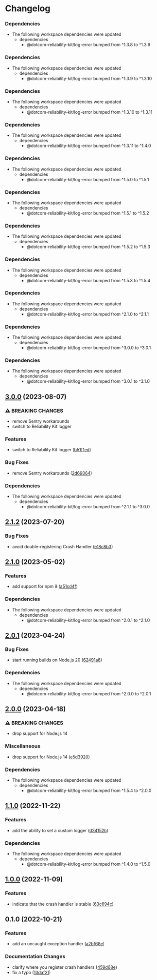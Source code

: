 # Changelog

### Dependencies

* The following workspace dependencies were updated
  * dependencies
    * @dotcom-reliability-kit/log-error bumped from ^1.3.8 to ^1.3.9

### Dependencies

* The following workspace dependencies were updated
  * dependencies
    * @dotcom-reliability-kit/log-error bumped from ^1.3.9 to ^1.3.10

### Dependencies

* The following workspace dependencies were updated
  * dependencies
    * @dotcom-reliability-kit/log-error bumped from ^1.3.10 to ^1.3.11

### Dependencies

* The following workspace dependencies were updated
  * dependencies
    * @dotcom-reliability-kit/log-error bumped from ^1.3.11 to ^1.4.0

### Dependencies

* The following workspace dependencies were updated
  * dependencies
    * @dotcom-reliability-kit/log-error bumped from ^1.5.0 to ^1.5.1

### Dependencies

* The following workspace dependencies were updated
  * dependencies
    * @dotcom-reliability-kit/log-error bumped from ^1.5.1 to ^1.5.2

### Dependencies

* The following workspace dependencies were updated
  * dependencies
    * @dotcom-reliability-kit/log-error bumped from ^1.5.2 to ^1.5.3

### Dependencies

* The following workspace dependencies were updated
  * dependencies
    * @dotcom-reliability-kit/log-error bumped from ^1.5.3 to ^1.5.4

### Dependencies

* The following workspace dependencies were updated
  * dependencies
    * @dotcom-reliability-kit/log-error bumped from ^2.1.0 to ^2.1.1

### Dependencies

* The following workspace dependencies were updated
  * dependencies
    * @dotcom-reliability-kit/log-error bumped from ^3.0.0 to ^3.0.1

### Dependencies

* The following workspace dependencies were updated
  * dependencies
    * @dotcom-reliability-kit/log-error bumped from ^3.0.1 to ^3.1.0

## [3.0.0](https://github.com/Financial-Times/dotcom-reliability-kit/compare/crash-handler-v2.1.2...crash-handler-v3.0.0) (2023-08-07)


### ⚠ BREAKING CHANGES

* remove Sentry workarounds
* switch to Reliability Kit logger

### Features

* switch to Reliability Kit logger ([b51f1ed](https://github.com/Financial-Times/dotcom-reliability-kit/commit/b51f1ed510ae2754676025630e1bf82283adbf77))


### Bug Fixes

* remove Sentry workarounds ([2d69064](https://github.com/Financial-Times/dotcom-reliability-kit/commit/2d69064920c35d7bd65c7e88c8f7cf066aa2589c))


### Dependencies

* The following workspace dependencies were updated
  * dependencies
    * @dotcom-reliability-kit/log-error bumped from ^2.1.1 to ^3.0.0

## [2.1.2](https://github.com/Financial-Times/dotcom-reliability-kit/compare/crash-handler-v2.1.1...crash-handler-v2.1.2) (2023-07-20)


### Bug Fixes

* avoid double-registering Crash Handler ([e18c8b3](https://github.com/Financial-Times/dotcom-reliability-kit/commit/e18c8b34adefa0ff3dfe38db9c4261ca77ae86de))

## [2.1.0](https://github.com/Financial-Times/dotcom-reliability-kit/compare/crash-handler-v2.0.1...crash-handler-v2.1.0) (2023-05-02)


### Features

* add support for npm 9 ([a51cd4f](https://github.com/Financial-Times/dotcom-reliability-kit/commit/a51cd4fa717c4ec8b5057be694dc99d5459df7db))


### Dependencies

* The following workspace dependencies were updated
  * dependencies
    * @dotcom-reliability-kit/log-error bumped from ^2.0.1 to ^2.1.0

## [2.0.1](https://github.com/Financial-Times/dotcom-reliability-kit/compare/crash-handler-v2.0.0...crash-handler-v2.0.1) (2023-04-24)


### Bug Fixes

* start running builds on Node.js 20 ([62491a6](https://github.com/Financial-Times/dotcom-reliability-kit/commit/62491a60b07dfd044a90bb4adeece33c6be00c20))


### Dependencies

* The following workspace dependencies were updated
  * dependencies
    * @dotcom-reliability-kit/log-error bumped from ^2.0.0 to ^2.0.1

## [2.0.0](https://github.com/Financial-Times/dotcom-reliability-kit/compare/crash-handler-v1.1.4...crash-handler-v2.0.0) (2023-04-18)


### ⚠ BREAKING CHANGES

* drop support for Node.js 14

### Miscellaneous

* drop support for Node.js 14 ([e5d3920](https://github.com/Financial-Times/dotcom-reliability-kit/commit/e5d392023e23b105049d8b09403b3db7699a37a1))


### Dependencies

* The following workspace dependencies were updated
  * dependencies
    * @dotcom-reliability-kit/log-error bumped from ^1.5.4 to ^2.0.0

## [1.1.0](https://github.com/Financial-Times/dotcom-reliability-kit/compare/crash-handler-v1.0.0...crash-handler-v1.1.0) (2022-11-22)


### Features

* add the ability to set a custom logger ([d34152b](https://github.com/Financial-Times/dotcom-reliability-kit/commit/d34152b77b89269aeedb35c01c92964645679e2e))


### Dependencies

* The following workspace dependencies were updated
  * dependencies
    * @dotcom-reliability-kit/log-error bumped from ^1.4.0 to ^1.5.0

## [1.0.0](https://github.com/Financial-Times/dotcom-reliability-kit/compare/crash-handler-v0.1.4...crash-handler-v1.0.0) (2022-11-09)


### Features

* indicate that the crash handler is stable ([63c694c](https://github.com/Financial-Times/dotcom-reliability-kit/commit/63c694c14d261f545efa91edbcf1454658e355fa))

## 0.1.0 (2022-10-21)


### Features

* add an uncaught exception handler ([a2bf68e](https://github.com/Financial-Times/dotcom-reliability-kit/commit/a2bf68ed4fd31c2e7856b4fbe130afcf6ca7289c))


### Documentation Changes

* clarify where you register crash handlers ([459d68e](https://github.com/Financial-Times/dotcom-reliability-kit/commit/459d68e10000fc93366b5ca9458d21f3ba2a87be))
* fix a typo ([10daf21](https://github.com/Financial-Times/dotcom-reliability-kit/commit/10daf21e48706e623a7b14d79864df7ea87c7055))
